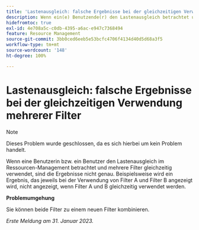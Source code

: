 ```yaml
---
title: 'Lastenausgleich: falsche Ergebnisse bei der gleichzeitigen Verwendung mehrerer Filter'
description: Wenn ein(e) Benutzende(r) den Lastenausgleich betrachtet und mehrere Filter gleichzeitig verwendet, sind die Ergebnisse falsch. Beispielsweise wird ein Ergebnis, das jeweils bei der Verwendung von Filter A und Filter B angezeigt wird, nicht angezeigt, wenn Filter A und B gleichzeitig verwendet werden.
hidefromtoc: true
exl-id: 4e708a5c-c0db-4395-a6ac-e947c7368494
feature: Resource Management
source-git-commit: 3bb0ced6eeb5e53bcfc4706f4134d40d5d68a3f5
workflow-type: tm+mt
source-wordcount: '148'
ht-degree: 100%

---
```


# Lastenausgleich: falsche Ergebnisse bei der gleichzeitigen Verwendung mehrerer Filter

>[!NOTE]
>
>Dieses Problem wurde geschlossen, da es sich hierbei um kein Problem handelt.

Wenn eine Benutzerin bzw. ein Benutzer den Lastenausgleich im Ressourcen-Management betrachtet und mehrere Filter gleichzeitig verwendet, sind die Ergebnisse nicht genau. Beispielsweise wird ein Ergebnis, das jeweils bei der Verwendung von Filter A und Filter B angezeigt wird, nicht angezeigt, wenn Filter A und B gleichzeitig verwendet werden.

**Problemumgehung**

Sie können beide Filter zu einem neuen Filter kombinieren.

_Erste Meldung am 31. Januar 2023._
